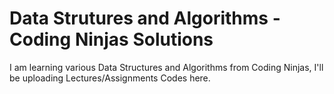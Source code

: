 # Data Strutures and Algorithms - Coding Ninjas Solutions

I am learning various Data Structures and Algorithms from Coding Ninjas, I'll be uploading Lectures/Assignments Codes here.
